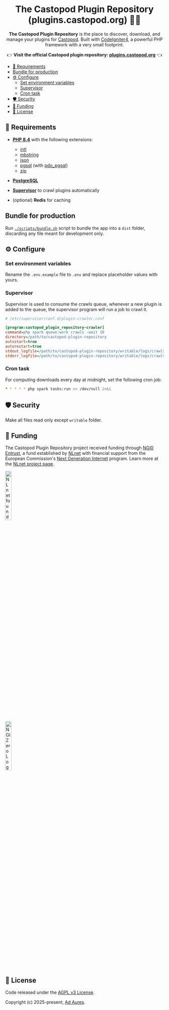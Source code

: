 <div align="center">

# The Castopod Plugin Repository (plugins.castopod.org) 📼🧩

**The Castopod Plugin Repository** is the place to discover, download, and
manage your plugins for [Castopod](https://castopod.org/). Built with
[CodeIgniter4](https://codeigniter.com/), a powerful PHP framework with a very
small footprint.

👉 **Visit the official Castopod plugin repository:
[plugins.castopod.org](https://plugins.castopod.org)** 👈

</div>

- [🎯 Requirements](#-requirements)
- [Bundle for production](#bundle-for-production)
- [⚙️ Configure](#️-configure)
  - [Set environment variables](#set-environment-variables)
  - [Supervisor](#supervisor)
  - [Cron task](#cron-task)
- [🛡️ Security](#️-security)
- [💸 Funding](#-funding)
- [📜 License](#-license)

## 🎯 Requirements

- [**PHP 8.4**](https://www.php.net/releases/8.4/en.php) with the following
  extensions:
  - [intl](https://www.php.net/manual/en/intl.installation.php)
  - [mbstring](https://www.php.net/manual/en/mbstring.installation.php)
  - [json](https://www.php.net/manual/en/json.installation.php)
  - [pgsql](https://www.php.net/manual/en/pgsql.installation.php) (with
    [pdo_pgsql](https://www.php.net/manual/en/ref.pdo-pgsql.php))
  - [zip](https://www.php.net/manual/en/zip.installation.php)

- [**PostgreSQL**](https://www.postgresql.org/download/)
- [**Supervisor**](https://www.supervisord.org/installing.html) to crawl plugins
  automatically
- (optional) **Redis** for caching

## Bundle for production

Run [`./scripts/bundle.sh`](./scripts/bundle.sh) script to bundle the app into a
`dist` folder, discarding any file meant for development only.

## ⚙️ Configure

### Set environment variables

Rename the `.env.example` file to `.env` and replace placeholder values with
yours.

### Supervisor

Supervisor is used to consume the crawls queue, whenever a new plugin is added
to the queue, the supervisor program will run a job to crawl it.

```ini
# /etc/supervisor/conf.d/plugin-crawler.conf

[program:castopod_plugin_repository-crawler]
command=php spark queue:work crawls -wait 10
directory=/path/to/castopod-plugin-repository
autostart=true
autorestart=true
stdout_logfile=/path/to/castopod-plugin-repository/writable/logs/crawls-worker.log
stderr_logfile=/path/to/castopod-plugin-repository/writable/logs/crawls-worker.err.log
```

### Cron task

For computing downloads every day at midnight, set the following cron job:

```sh
* * * * * php spark tasks:run >> /dev/null 2>&1
```

## 🛡️ Security

Make all files read only except `writable` folder.

## 💸 Funding

The Castopod Plugin Repository project received funding through
[NGI0 Entrust](https://nlnet.nl/entrust), a fund established by
[NLnet](https://nlnet.nl) with financial support from the European Commission's
[Next Generation Internet](https://ngi.eu) program. Learn more at the
[NLnet project page](https://nlnet.nl/project/CastopodPlugins).

[<img src="https://nlnet.nl/logo/banner.png" alt="NLnet foundation logo" width="20%" />](https://nlnet.nl)

[<img src="https://nlnet.nl/image/logos/NGI0_tag.svg" alt="NGI Zero Logo" width="20%" />](https://nlnet.nl/entrust)

## 📜 License

Code released under the
[AGPL v3 License](https://choosealicense.com/licenses/agpl-3.0/).

Copyright (c) 2025-present, [Ad Aures](https://adaures.com/).
